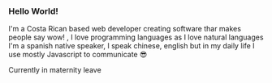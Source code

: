### Hello World!

I'm a Costa Rican based web developer creating software thar makes people say wow! , I love programming languages as I love natural languages I'm a spanish native speaker, I speak chinese, english but in my daily life I use mostly Javascript to communicate 😎

Currently in maternity leave
<!--

